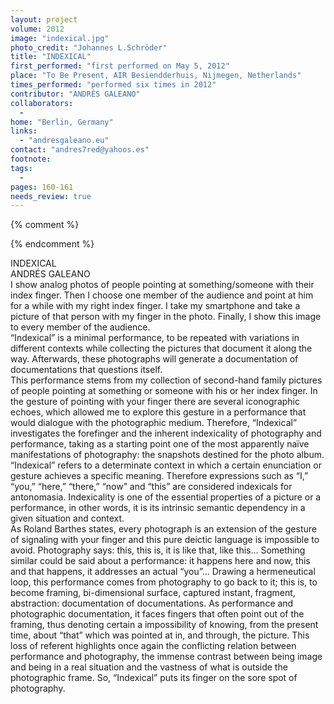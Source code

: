 ```yaml
---
layout: project
volume: 2012
image: "indexical.jpg"
photo_credit: "Johannes L.Schröder"
title: "INDEXICAL"
first_performed: "first performed on May 5, 2012"
place: "To Be Present, AIR Besiendderhuis, Nijmegen, Netherlands"
times_performed: "performed six times in 2012"
contributor: "ANDRÉS GALEANO"
collaborators: 
  - 
home: "Berlin, Germany"
links: 
  - "andresgaleano.eu"
contact: "andres7red@yahoos.es"
footnote: 
tags: 
  - 
pages: 160-161
needs_review: true
---
```


{% comment %} 

{% endcomment %}

 INDEXICAL  
 ANDRÉS GALEANO  
 I show analog photos of people pointing at something/someone with their index finger. Then I choose one member of the audience and point at him for a while with my right index finger. I take my smartphone and take a picture of that person with my finger in the photo. Finally, I show this image to every member of the audience.  
 “Indexical” is a minimal performance, to be repeated with variations in different contexts while collecting the pictures that document it along the way. Afterwards, these photographs will generate a documentation of documentations that questions itself.  
 This performance stems from my collection of second-hand family pictures of people pointing at something or someone with his or her index finger. In the gesture of pointing with your finger there are several iconographic echoes, which allowed me to explore this gesture in a performance that would dialogue with the photographic medium. Therefore, “Indexical” investigates the forefinger and the inherent indexicality of photography and performance, taking as a starting point one of the most apparently naïve manifestations of photography: the snapshots destined for the photo album. “Indexical” refers to a determinate context in which a certain enunciation or gesture achieves a specific meaning. Therefore expressions such as “I,” “you,” “here,” “there,” “now” and “this” are considered indexicals for antonomasia. Indexicality is one of the essential properties of a picture or a performance, in other words, it is its intrinsic semantic dependency in a given situation and context.  
 As Roland Barthes states, every photograph is an extension of the gesture of signaling with your finger and this pure deictic language is impossible to avoid. Photography says: this, this is, it is like that, like this... Something similar could be said about a performance: it happens here and now, this and that happens, it addresses an actual “you”… Drawing a hermeneutical loop, this performance comes from photography to go back to it; this is, to become framing, bi-dimensional surface, captured instant, fragment, abstraction: documentation of documentations. As performance and photographic documentation, it faces fingers that often point out of the framing, thus denoting certain a impossibility of knowing, from the present time, about “that” which was pointed at in, and through, the picture. This loss of referent highlights once again the conflicting relation between performance and photography, the immense contrast between being image and being in a real situation and the vastness of what is outside the photographic frame. So, “Indexical” puts its finger on the sore spot of photography.  
